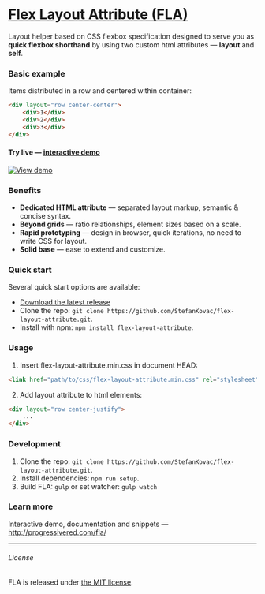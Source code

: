 # [Flex Layout Attribute (FLA)](http://progressivered.com/fla/)

Layout helper based on CSS flexbox specification designed to serve you as **quick flexbox shorthand** by using two custom html attributes — **layout** and **self**.
### Basic example
Items distributed in a row and centered within container:
``` html
<div layout="row center-center">
    <div>1</div>
    <div>2</div>
    <div>3</div>
</div>
```

#### Try live — [interactive demo](http://progressivered.com/fla/?d=0&v=1&h=1&s=0&i=000&a=000#playground)
[![View demo](http://progressivered.com/assets/img/fla/fla-github.png)](http://progressivered.com/fla/?d=0&v=1&h=1&s=0&i=000&a=000#playground)

### Benefits
- **Dedicated HTML attribute** — separated layout markup, semantic & concise syntax.
- **Beyond grids** — ratio relationships, element sizes based on a scale.
- **Rapid prototyping** — design in browser, quick iterations, no need to write CSS for layout.
- **Solid base** — ease to extend and customize.

### Quick start

Several quick start options are available:

* [Download the latest release](https://github.com/StefanKovac/flex-layout-attribute/releases)
* Clone the repo: `git clone https://github.com/StefanKovac/flex-layout-attribute.git`.
* Install with npm: `npm install flex-layout-attribute`.

### Usage
1) Insert flex-layout-attribute.min.css in document HEAD:
```html
<link href="path/to/css/flex-layout-attribute.min.css" rel="stylesheet">
```

2) Add layout attribute to html elements:
```html
<div layout="row center-justify">
    ...
</div>
```

### Development
1. Clone the repo: `git clone https://github.com/StefanKovac/flex-layout-attribute.git`.
2. Install dependencies: `npm run setup`.
3. Build FLA: `gulp` or set watcher: `gulp watch`

### Learn more
Interactive demo, documentation and snippets — http://progressivered.com/fla/


* * *
###### License
FLA is released under [the MIT license](https://github.com/StefanKovac/flex-layout-attribute/blob/master/LICENSE).
